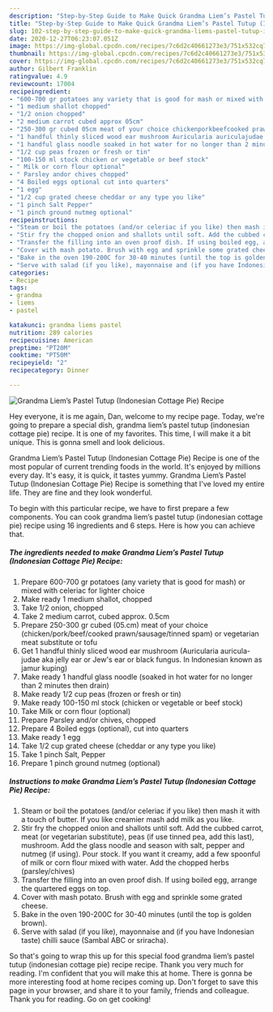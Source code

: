 ```yaml
---
description: "Step-by-Step Guide to Make Quick Grandma Liem’s Pastel Tutup (Indonesian Cottage Pie) Recipe"
title: "Step-by-Step Guide to Make Quick Grandma Liem’s Pastel Tutup (Indonesian Cottage Pie) Recipe"
slug: 102-step-by-step-guide-to-make-quick-grandma-liems-pastel-tutup-indonesian-cottage-pie-recipe
date: 2020-12-27T06:23:07.051Z
image: https://img-global.cpcdn.com/recipes/7c6d2c40661273e3/751x532cq70/grandma-liems-pastel-tutup-indonesian-cottage-pie-recipe-recipe-main-photo.jpg
thumbnail: https://img-global.cpcdn.com/recipes/7c6d2c40661273e3/751x532cq70/grandma-liems-pastel-tutup-indonesian-cottage-pie-recipe-recipe-main-photo.jpg
cover: https://img-global.cpcdn.com/recipes/7c6d2c40661273e3/751x532cq70/grandma-liems-pastel-tutup-indonesian-cottage-pie-recipe-recipe-main-photo.jpg
author: Gilbert Franklin
ratingvalue: 4.9
reviewcount: 17004
recipeingredient:
- "600-700 gr potatoes any variety that is good for mash or mixed with celeriac for lighter choice"
- "1 medium shallot chopped"
- "1/2 onion chopped"
- "2 medium carrot cubed approx 05cm"
- "250-300 gr cubed 05cm meat of your choice chickenporkbeefcooked prawnsausagetinned spam or vegetarian meat substitute or tofu"
- "1 handful thinly sliced wood ear mushroom Auricularia auriculajudae aka jelly ear or Jews ear or black fungus In Indonesian known as jamur kuping"
- "1 handful glass noodle soaked in hot water for no longer than 2 minutes then drain"
- "1/2 cup peas frozen or fresh or tin"
- "100-150 ml stock chicken or vegetable or beef stock"
- " Milk or corn flour optional"
- " Parsley andor chives chopped"
- "4 Boiled eggs optional cut into quarters"
- "1 egg"
- "1/2 cup grated cheese cheddar or any type you like"
- "1 pinch Salt Pepper"
- "1 pinch ground nutmeg optional"
recipeinstructions:
- "Steam or boil the potatoes (and/or celeriac if you like) then mash it with a touch of butter. If you like creamier mash add milk as you like."
- "Stir fry the chopped onion and shallots until soft. Add the cubbed carrot, meat (or vegetarian substitute), peas (if use tinned pea, add this last), mushroom. Add the glass noodle and season with salt, pepper and nutmeg (if using). Pour stock. If you want it creamy, add a few spoonful of milk or corn flour mixed with water. Add the chopped herbs (parsley/chives)"
- "Transfer the filling into an oven proof dish. If using boiled egg, arrange the quartered eggs on top."
- "Cover with mash potato. Brush with egg and sprinkle some grated cheese."
- "Bake in the oven 190-200C for 30-40 minutes (until the top is golden brown)."
- "Serve with salad (if you like), mayonnaise and (if you have Indonesian taste) chilli sauce (Sambal ABC or sriracha)."
categories:
- Recipe
tags:
- grandma
- liems
- pastel

katakunci: grandma liems pastel 
nutrition: 289 calories
recipecuisine: American
preptime: "PT20M"
cooktime: "PT50M"
recipeyield: "2"
recipecategory: Dinner

---
```



![Grandma Liem’s Pastel Tutup (Indonesian Cottage Pie) Recipe](https://img-global.cpcdn.com/recipes/7c6d2c40661273e3/751x532cq70/grandma-liems-pastel-tutup-indonesian-cottage-pie-recipe-recipe-main-photo.jpg)

Hey everyone, it is me again, Dan, welcome to my recipe page. Today, we're going to prepare a special dish, grandma liem’s pastel tutup (indonesian cottage pie) recipe. It is one of my favorites. This time, I will make it a bit unique. This is gonna smell and look delicious.



Grandma Liem’s Pastel Tutup (Indonesian Cottage Pie) Recipe is one of the most popular of current trending foods in the world. It's enjoyed by millions every day. It's easy, it is quick, it tastes yummy. Grandma Liem’s Pastel Tutup (Indonesian Cottage Pie) Recipe is something that I've loved my entire life. They are fine and they look wonderful.


To begin with this particular recipe, we have to first prepare a few components. You can cook grandma liem’s pastel tutup (indonesian cottage pie) recipe using 16 ingredients and 6 steps. Here is how you can achieve that.

<!--inarticleads1-->

##### The ingredients needed to make Grandma Liem’s Pastel Tutup (Indonesian Cottage Pie) Recipe:

1. Prepare 600-700 gr potatoes (any variety that is good for mash) or mixed with celeriac for lighter choice
1. Make ready 1 medium shallot, chopped
1. Take 1/2 onion, chopped
1. Take 2 medium carrot, cubed approx. 0.5cm
1. Prepare 250-300 gr cubed (05.cm) meat of your choice (chicken/pork/beef/cooked prawn/sausage/tinned spam) or vegetarian meat substitute or tofu
1. Get 1 handful thinly sliced wood ear mushroom (Auricularia auricula-judae aka jelly ear or Jew&#39;s ear or black fungus. In Indonesian known as jamur kuping)
1. Make ready 1 handful glass noodle (soaked in hot water for no longer than 2 minutes then drain)
1. Make ready 1/2 cup peas (frozen or fresh or tin)
1. Make ready 100-150 ml stock (chicken or vegetable or beef stock)
1. Take  Milk or corn flour (optional)
1. Prepare  Parsley and/or chives, chopped
1. Prepare 4 Boiled eggs (optional), cut into quarters
1. Make ready 1 egg
1. Take 1/2 cup grated cheese (cheddar or any type you like)
1. Take 1 pinch Salt, Pepper
1. Prepare 1 pinch ground nutmeg (optional)




<!--inarticleads2-->

##### Instructions to make Grandma Liem’s Pastel Tutup (Indonesian Cottage Pie) Recipe:

1. Steam or boil the potatoes (and/or celeriac if you like) then mash it with a touch of butter. If you like creamier mash add milk as you like.
1. Stir fry the chopped onion and shallots until soft. Add the cubbed carrot, meat (or vegetarian substitute), peas (if use tinned pea, add this last), mushroom. Add the glass noodle and season with salt, pepper and nutmeg (if using). Pour stock. If you want it creamy, add a few spoonful of milk or corn flour mixed with water. Add the chopped herbs (parsley/chives)
1. Transfer the filling into an oven proof dish. If using boiled egg, arrange the quartered eggs on top.
1. Cover with mash potato. Brush with egg and sprinkle some grated cheese.
1. Bake in the oven 190-200C for 30-40 minutes (until the top is golden brown).
1. Serve with salad (if you like), mayonnaise and (if you have Indonesian taste) chilli sauce (Sambal ABC or sriracha).




So that's going to wrap this up for this special food grandma liem’s pastel tutup (indonesian cottage pie) recipe recipe. Thank you very much for reading. I'm confident that you will make this at home. There is gonna be more interesting food at home recipes coming up. Don't forget to save this page in your browser, and share it to your family, friends and colleague. Thank you for reading. Go on get cooking!
